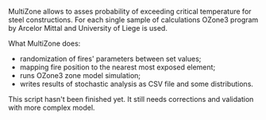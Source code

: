 MultiZone allows to asses probability of exceeding critical temperature for steel constructions. For each single sample of calculations OZone3 program by Arcelor Mittal and University of Liege is used.

What MultiZone does:
  - randomization of fires' parameters between set values;
  - mapping fire position to the nearest most exposed element;
  - runs OZone3 zone model simulation;
  - writes results of stochastic analysis as CSV file and some distributions.

This script hasn't been finished yet. It still needs corrections and validation with more complex model.
